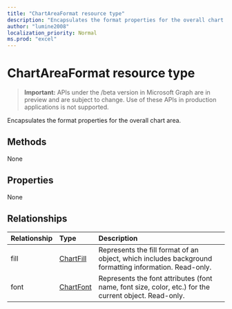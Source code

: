 ```yaml
---
title: "ChartAreaFormat resource type"
description: "Encapsulates the format properties for the overall chart area."
author: "lumine2008"
localization_priority: Normal
ms.prod: "excel"
---
```


# ChartAreaFormat resource type

> **Important:** APIs under the /beta version in Microsoft Graph are in preview and are subject to change. Use of these APIs in production applications is not supported.

Encapsulates the format properties for the overall chart area.


## Methods
None

## Properties
None

## Relationships
| Relationship | Type	|Description|
|:---------------|:--------|:----------|
|fill|[ChartFill](chartfill.md)|Represents the fill format of an object, which includes background formatting information. Read-only.|
|font|[ChartFont](chartfont.md)|Represents the font attributes (font name, font size, color, etc.) for the current object. Read-only.|

<!-- uuid: 8fcb5dbc-d5aa-4681-8e31-b001d5168d79
2015-10-25 14:57:30 UTC -->
<!-- {
  "type": "#page.annotation",
  "description": "ChartAreaFormat resource",
  "keywords": "",
  "section": "documentation",
  "tocPath": ""
}-->

